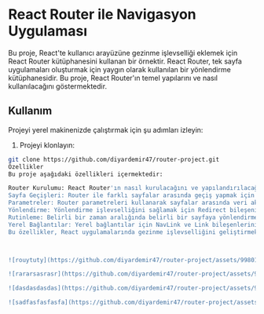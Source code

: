 # React Router ile Navigasyon Uygulaması

Bu proje, React'te kullanıcı arayüzüne gezinme işlevselliği eklemek için React Router kütüphanesini kullanan bir örnektir. React Router, tek sayfa uygulamaları oluşturmak için yaygın olarak kullanılan bir yönlendirme kütüphanesidir. Bu proje, React Router'ın temel yapılarını ve nasıl kullanılacağını göstermektedir.

## Kullanım

Projeyi yerel makinenizde çalıştırmak için şu adımları izleyin:

1. Projeyi klonlayın:

```bash
git clone https://github.com/diyardemir47/router-project.git
Özellikler
Bu proje aşağıdaki özellikleri içermektedir:

Router Kurulumu: React Router'ın nasıl kurulacağını ve yapılandırılacağını gösteren örnekler.
Sayfa Geçişleri: Router ile farklı sayfalar arasında geçiş yapmak için nasıl yapılandırılacağına dair örnekler.
Parametreler: Router parametreleri kullanarak sayfalar arasında veri aktarmanın nasıl yapıldığını gösteren örnekler.
Yönlendirme: Yönlendirme işlevselliğini sağlamak için Redirect bileşeninin kullanımını gösteren örnekler.
Rutinleme: Belirli bir zaman aralığında belirli bir sayfaya yönlendirme işlevselliğini sağlamak için Route bileşeninin kullanımını gösteren örnekler.
Yerel Bağlantılar: Yerel bağlantılar için NavLink ve Link bileşenlerinin nasıl kullanılacağını gösteren örnekler.
Bu özellikler, React uygulamalarında gezinme işlevselliğini geliştirmek için kullanılabilir ve projenize özgü ihtiyaçlara göre özelleştirilebilir.



![rouytuty](https://github.com/diyardemir47/router-project/assets/99801830/23219350-4f36-4bfe-b423-aa3efda0f5f6)

![rararsasrasr](https://github.com/diyardemir47/router-project/assets/99801830/b124f105-b689-42d9-9910-ff8420d30706)

![dasdasdasdas](https://github.com/diyardemir47/router-project/assets/99801830/556305f0-7125-4390-b42a-06393435b704)

![sadfasfasfasfa](https://github.com/diyardemir47/router-project/assets/99801830/c484f044-1f3d-4649-b0bc-288345db5c68)
